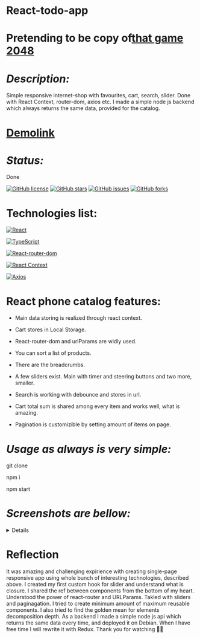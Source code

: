 # React-todo-app

# Pretending to be copy of[that game 2048](https://play2048.co/)

# _Description:_

Simple responsive internet-shop with favourites, cart, search, slider. Done with React Context, router-dom, axios etc. I made a simple node js backend which always returns the same data, provided for the catalog.

# [Demolink](https://haduigon.github.io/react_phone-catalog/#/)

# _Status:_

Done

[![GitHub license](https://img.shields.io/github/license/haduigon/react_phone-catalog)](https://github.com/haduigon/react_phone-catalog/blob/master/LICENSE)
[![GitHub stars](https://img.shields.io/github/stars/haduigon/react_phone-catalog)](https://github.com/haduigon/react_phone-catalog/stargazers)
[![GitHub issues](https://img.shields.io/github/issues/haduigon/react_phone-catalog)](https://github.com/haduigon/react_phone-catalog/issues)
[![GitHub forks](https://img.shields.io/github/forks/haduigon/react_phone-catalog)](https://github.com/haduigon/react_phone-catalog/network)

# Technologies list:

[![React](https://img.shields.io/badge/React-18.3.1-green)](https://react.dev/)

[![TypeScript](https://img.shields.io/badge/TypeScript-5.4.5-green)](https://www.typescriptlang.org/)

[![React-router-dom](https://img.shields.io/badge/React%20Router%20Dom-6.23.1-yellow)](https://reactrouter.com/en/main)

[![React Context](https://img.shields.io/badge/React%20Context-0.0.3-blue)](https://reactjs.org/docs/context.html)

[![Axios](https://img.shields.io/badge/Axios-18.3.1-orange)](https://axios.com)

# React phone catalog features:

- Main data storing is realized through react context.

- Cart stores in Local Storage.

- React-router-dom and urlParams are widly used.

- You can sort a list of products.

- There are the breadcrumbs.

- A few sliders exist. Main with timer and steering buttons and two more, smaller.

- Search is working with debounce and stores in url.

- Cart total sum is shared among every item and works well, what is amazing.

- Pagination is customizible by setting amount of items on page.

# _Usage as always is very simple:_

git clone

npm i

npm start

# _Screenshots are bellow:_

<details>
  <img width="1792" alt="Screenshot 2024-06-05 at 16 29 19" src="https://github.com/haduigon/react_phone-catalog/assets/20277989/7ab8607f-dc9f-4def-8b11-e1aae73d1a93">
<img width="1792" alt="Screenshot 2024-06-05 at 16 30 09" src="https://github.com/haduigon/react_phone-catalog/assets/20277989/a00f3d9e-bae9-4337-a1a7-419515d0fcef">
<img width="1792" alt="Screenshot 2024-06-05 at 16 30 27" src="https://github.com/haduigon/react_phone-catalog/assets/20277989/f2af4034-977b-49eb-930f-3b104f9eb1e7">

</details>

# Reflection

It was amazing and challenging expirience with creating single-page responsive app using whole bunch of interesting technologies, described above. I created my first custom hook for slider and understand what is closure. I shared the ref between components from the bottom of my heart. Understood the power of react-router and URLParams. Takled with sliders and paginagation. I tried to create minimum amount of maximum reusable components. I also tried to find the golden mean for elements decomposition depth. As a backend I made a simple node js api which returns the same data every time, and deployed it on Debian. When I have free time I will rewrite it with Redux. Thank you for watching 👨‍🦲
